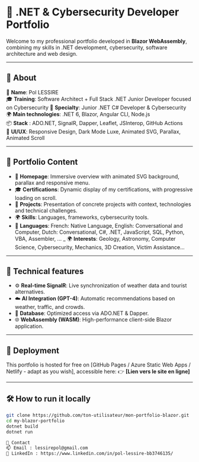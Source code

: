 ﻿# 🎯 .NET & Cybersecurity Developer Portfolio

Welcome to my professional portfolio developed in **Blazor WebAssembly**, combining my skills in .NET development, cybersecurity, software architecture and web design.

---

## 🚀 About

💼 **Name**: Pol LESSIRE  
🎓 **Training**: Software Architect + Full Stack .NET Junior Developer focused on Cybersecurity
🔐 **Specialty**: Junior .NET C# Developer & Cybersecurity  
🌍 **Main technologies**: .NET 6, Blazor, Angular CLI, Node.js  
📦 **Stack** : ADO.NET, SignalR, Dapper, Leaflet, JSInterop, GitHub Actions  
🎨 **UI/UX**: Responsive Design, Dark Mode Luxe, Animated SVG, Parallax, Animated Scroll

---

## 🧩 Portfolio Content

- 🧾 **Homepage**: Immersive overview with animated SVG background, parallax and responsive menu.
- 🎓 **Certifications**: Dynamic display of my certifications, with progressive loading on scroll.
- 🧩 **Projects**: Presentation of concrete projects with context, technologies and technical challenges.
- 🌍 **Skills**: Languages, frameworks, cybersecurity tools.
- 📜 **Languages**: French: Native Language, English: Conversational and Computer, Dutch: Conversational, C#, .NET, JavaScript, SQL, Python, VBA, Assembler, ...
_ 🌍 **Interests**: Geology, Astronomy, Computer Science, Cybersecurity, Mechanics, 3D Creation, Victim Assistance...
---

## 🔧 Technical features

- ⚙️ **Real-time SignalR**: Live synchronization of weather data and tourist alternatives.
- ☁️ **AI Integration (GPT-4)**: Automatic recommendations based on weather, traffic, and crowds.
- 💾 **Database**: Optimized access via ADO.NET & Dapper.
- 🌐 **WebAssembly (WASM)**: High-performance client-side Blazor application.

---

## 🚀 Deployment

This portfolio is hosted for free on [GitHub Pages / Azure Static Web Apps / Netlify - adapt as you wish], accessible here:
👉 **[Lien vers le site en ligne]**

---

## 🛠️ How to run it locally

```bash
git clone https://github.com/ton-utilisateur/mon-portfolio-blazor.git
cd my-blazor-portfolio
dotnet build
dotnet run

🤝 Contact
📫 Email : lessirepol@gmail.com
🔗 LinkedIn : https://www.linkedin.com/in/pol-lessire-bb3746135/




